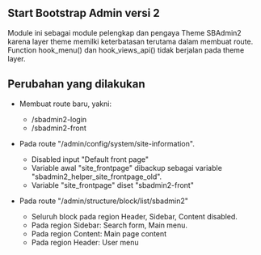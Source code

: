 Start Bootstrap Admin versi 2
-----------------------------

Module ini sebagai module pelengkap dan pengaya Theme SBAdmin2 karena layer
theme memilki keterbatasan terutama dalam membuat route. Function hook_menu()
dan hook_views_api() tidak berjalan pada theme layer.

## Perubahan yang dilakukan

- Membuat route baru, yakni:
  - /sbadmin2-login
  - /sbadmin2-front

- Pada route "/admin/config/system/site-information".
  - Disabled input "Default front page"
  - Variable awal "site_frontpage" dibackup sebagai variable "sbadmin2_helper_site_frontpage_old".
  - Variable "site_frontpage" diset "sbadmin2-front"

- Pada route "/admin/structure/block/list/sbadmin2"
  - Seluruh block pada region Header, Sidebar, Content disabled.
  - Pada region Sidebar: Search form, Main menu.
  - Pada region Content: Main page content
  - Pada region Header: User menu
